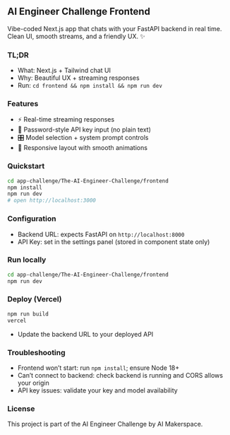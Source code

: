 ## AI Engineer Challenge Frontend

Vibe-coded Next.js app that chats with your FastAPI backend in real time. Clean UI, smooth streams, and a friendly UX. ✨

### TL;DR
- What: Next.js + Tailwind chat UI
- Why: Beautiful UX + streaming responses
- Run: `cd frontend && npm install && npm run dev`

### Features
- ⚡ Real-time streaming responses
- 🔐 Password-style API key input (no plain text)
- 🎛️ Model selection + system prompt controls
- 📱 Responsive layout with smooth animations

### Quickstart
```bash
cd app-challenge/The-AI-Engineer-Challenge/frontend
npm install
npm run dev
# open http://localhost:3000
```

### Configuration
- Backend URL: expects FastAPI on `http://localhost:8000`
- API Key: set in the settings panel (stored in component state only)

### Run locally
```bash
cd app-challenge/The-AI-Engineer-Challenge/frontend
npm run dev
```

### Deploy (Vercel)
```bash
npm run build
vercel
```
- Update the backend URL to your deployed API

### Troubleshooting
- Frontend won’t start: run `npm install`; ensure Node 18+
- Can’t connect to backend: check backend is running and CORS allows your origin
- API key issues: validate your key and model availability

### License
This project is part of the AI Engineer Challenge by AI Makerspace.